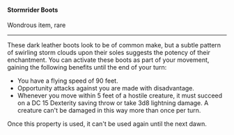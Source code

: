 #### Stormrider Boots

Wondrous item, rare

---

These dark leather boots look to be of common make, but a subtle pattern of swirling storm clouds upon their soles suggests the potency of their enchantment. You can activate these boots as part of your movement, gaining the following benefits until the end of your turn:

- You have a flying speed of 90 feet.
- Opportunity attacks against you are made with disadvantage.
- Whenever you move within 5 feet of a hostile creature, it must succeed on a DC 15 Dexterity saving throw or take 3d8 lightning damage. A creature can't be damaged in this way more than once per turn.

Once this property is used, it can't be used again until the next dawn.